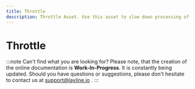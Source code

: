 ```yaml
---
title: Throttle
description: Throttle Asset. Use this asset to slow down processing of a stream.
---
```


# Throttle

:::note Can't find what you are looking for?
Please note, that the creation of the online documentation is **Work-In-Progress**. It is constantly being updated.
Should you have questions or suggestions, please don't hesitate to contact us at support@layline.io .
:::

